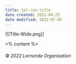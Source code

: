```yaml
---
title: tpl-con-title
date created: 2022-04-25
date modified: 2022-07-05
---
```

<!-- slide bg="white" -->
<grid drag="100 55" drop="top" align="stretch">
![[Title-Wide.png]]
</grid>

<grid drag="100 25" drop="0 70" flow="col" align="stretch">

<% content %>

</grid>

<grid drag="100 6" drop="bottom">

###### © 2022 Lernende Organisation<!-- element style="font-weight:300" -->

</grid>
